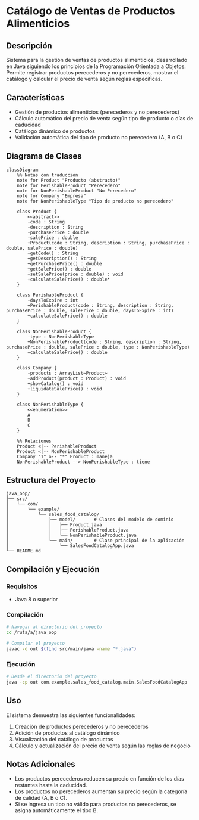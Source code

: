 # Catálogo de Ventas de Productos Alimenticios

## Descripción

Sistema para la gestión de ventas de productos alimenticios, desarrollado en Java siguiendo los principios de la
Programación Orientada a Objetos. Permite registrar productos perecederos y no perecederos, mostrar el catálogo y
calcular el precio de venta según reglas específicas.

## Características

- Gestión de productos alimenticios (perecederos y no perecederos)
- Cálculo automático del precio de venta según tipo de producto o días de caducidad
- Catálogo dinámico de productos
- Validación automática del tipo de producto no perecedero (A, B o C)

## Diagrama de Clases

```mermaid
classDiagram
    %% Notas con traducción
    note for Product "Producto (abstracto)"
    note for PerishableProduct "Perecedero"
    note for NonPerishableProduct "No Perecedero"
    note for Company "Empresa"
    note for NonPerishableType "Tipo de producto no perecedero"

    class Product {
        <<abstract>>
        -code : String
        -description : String
        -purchasePrice : double
        -salePrice : double
        +Product(code : String, description : String, purchasePrice : double, salePrice : double)
        +getCode() : String
        +getDescription() : String
        +getPurchasePrice() : double
        +getSalePrice() : double
        +setSalePrice(price : double) : void
        +calculateSalePrice() : double*
    }

    class PerishableProduct {
        -daysToExpire : int
        +PerishableProduct(code : String, description : String, purchasePrice : double, salePrice : double, daysToExpire : int)
        +calculateSalePrice() : double
    }

    class NonPerishableProduct {
        -type : NonPerishableType
        +NonPerishableProduct(code : String, description : String, purchasePrice : double, salePrice : double, type : NonPerishableType)
        +calculateSalePrice() : double
    }

    class Company {
        -products : ArrayList~Product~
        +addProduct(product : Product) : void
        +showCatalog() : void
        +liquidateSalePrice() : void
    }

    class NonPerishableType {
        <<enumeration>>
        A
        B
        C
    }

    %% Relaciones
    Product <|-- PerishableProduct
    Product <|-- NonPerishableProduct
    Company "1" o-- "*" Product : maneja
    NonPerishableProduct --> NonPerishableType : tiene
```

## Estructura del Proyecto

```
java_oop/
├── src/
│   └── com/
│       └── example/
│           └── sales_food_catalog/
│               ├── model/       # Clases del modelo de dominio
│               │   ├── Product.java
│               │   ├── PerishableProduct.java
│               │   └── NonPerishableProduct.java
│               └── main/        # Clase principal de la aplicación
│                   └── SalesFoodCatalogApp.java
└── README.md
```

## Compilación y Ejecución

### Requisitos

- Java 8 o superior

### Compilación

```bash
# Navegar al directorio del proyecto
cd /ruta/a/java_oop

# Compilar el proyecto
javac -d out $(find src/main/java -name "*.java")
```

### Ejecución

```bash
# Desde el directorio del proyecto
java -cp out com.example.sales_food_catalog.main.SalesFoodCatalogApp
```

## Uso

El sistema demuestra las siguientes funcionalidades:

1. Creación de productos perecederos y no perecederos
2. Adición de productos al catálogo dinámico
3. Visualización del catálogo de productos
4. Cálculo y actualización del precio de venta según las reglas de negocio

## Notas Adicionales

- Los productos perecederos reducen su precio en función de los días restantes hasta la caducidad.
- Los productos no perecederos aumentan su precio según la categoría de calidad (A, B o C).
- Si se ingresa un tipo no válido para productos no perecederos, se asigna automáticamente el tipo B.
